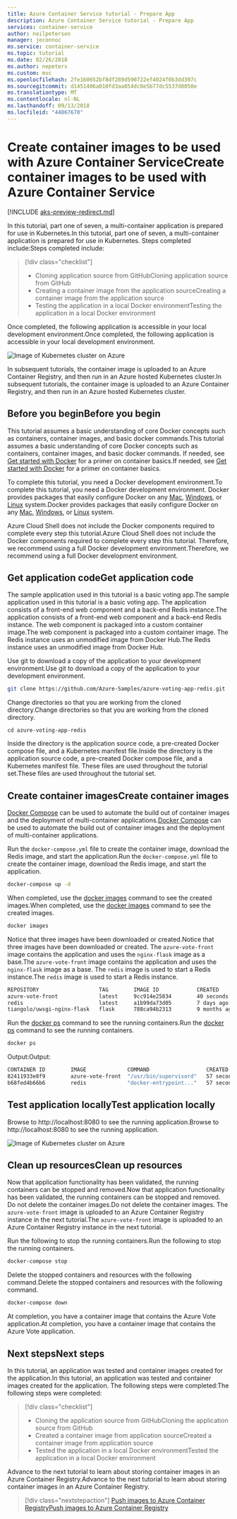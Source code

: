```yaml
---
title: Azure Container Service tutorial - Prepare App
description: Azure Container Service tutorial - Prepare App
services: container-service
author: neilpeterson
manager: jeconnoc
ms.service: container-service
ms.topic: tutorial
ms.date: 02/26/2018
ms.author: nepeters
ms.custom: mvc
ms.openlocfilehash: 2fe160652bf8df289d590722ef4024f0b3dd397c
ms.sourcegitcommit: d1451406a010fd3aa854dc8e5b77dc5537d8050e
ms.translationtype: MT
ms.contentlocale: nl-NL
ms.lasthandoff: 09/13/2018
ms.locfileid: "44867670"
---
```

# <a name="create-container-images-to-be-used-with-azure-container-service"></a><span data-ttu-id="5ce62-103">Create container images to be used with Azure Container Service</span><span class="sxs-lookup"><span data-stu-id="5ce62-103">Create container images to be used with Azure Container Service</span></span>

[!INCLUDE [aks-preview-redirect.md](../../../includes/aks-preview-redirect.md)]

<span data-ttu-id="5ce62-104">In this tutorial, part one of seven, a multi-container application is prepared for use in Kubernetes.</span><span class="sxs-lookup"><span data-stu-id="5ce62-104">In this tutorial, part one of seven, a multi-container application is prepared for use in Kubernetes.</span></span> <span data-ttu-id="5ce62-105">Steps completed include:</span><span class="sxs-lookup"><span data-stu-id="5ce62-105">Steps completed include:</span></span>  

> [!div class="checklist"]
> * <span data-ttu-id="5ce62-106">Cloning application source from GitHub</span><span class="sxs-lookup"><span data-stu-id="5ce62-106">Cloning application source from GitHub</span></span>  
> * <span data-ttu-id="5ce62-107">Creating a container image from the application source</span><span class="sxs-lookup"><span data-stu-id="5ce62-107">Creating a container image from the application source</span></span>
> * <span data-ttu-id="5ce62-108">Testing the application in a local Docker environment</span><span class="sxs-lookup"><span data-stu-id="5ce62-108">Testing the application in a local Docker environment</span></span>

<span data-ttu-id="5ce62-109">Once completed, the following application is accessible in your local development environment.</span><span class="sxs-lookup"><span data-stu-id="5ce62-109">Once completed, the following application is accessible in your local development environment.</span></span>

![Image of Kubernetes cluster on Azure](media/container-service-kubernetes-tutorials/azure-vote.png)

<span data-ttu-id="5ce62-111">In subsequent tutorials, the container image is uploaded to an Azure Container Registry, and then run in an Azure hosted Kubernetes cluster.</span><span class="sxs-lookup"><span data-stu-id="5ce62-111">In subsequent tutorials, the container image is uploaded to an Azure Container Registry, and then run in an Azure hosted Kubernetes cluster.</span></span>

## <a name="before-you-begin"></a><span data-ttu-id="5ce62-112">Before you begin</span><span class="sxs-lookup"><span data-stu-id="5ce62-112">Before you begin</span></span>

<span data-ttu-id="5ce62-113">This tutorial assumes a basic understanding of core Docker concepts such as containers, container images, and basic docker commands.</span><span class="sxs-lookup"><span data-stu-id="5ce62-113">This tutorial assumes a basic understanding of core Docker concepts such as containers, container images, and basic docker commands.</span></span> <span data-ttu-id="5ce62-114">If needed, see [Get started with Docker]( https://docs.docker.com/get-started/) for a primer on container basics.</span><span class="sxs-lookup"><span data-stu-id="5ce62-114">If needed, see [Get started with Docker]( https://docs.docker.com/get-started/) for a primer on container basics.</span></span> 

<span data-ttu-id="5ce62-115">To complete this tutorial, you need a Docker development environment.</span><span class="sxs-lookup"><span data-stu-id="5ce62-115">To complete this tutorial, you need a Docker development environment.</span></span> <span data-ttu-id="5ce62-116">Docker provides packages that easily configure Docker on any [Mac](https://docs.docker.com/docker-for-mac/), [Windows](https://docs.docker.com/docker-for-windows/), or [Linux](https://docs.docker.com/engine/installation/#supported-platforms) system.</span><span class="sxs-lookup"><span data-stu-id="5ce62-116">Docker provides packages that easily configure Docker on any [Mac](https://docs.docker.com/docker-for-mac/), [Windows](https://docs.docker.com/docker-for-windows/), or [Linux](https://docs.docker.com/engine/installation/#supported-platforms) system.</span></span>

<span data-ttu-id="5ce62-117">Azure Cloud Shell does not include the Docker components required to complete every step this tutorial.</span><span class="sxs-lookup"><span data-stu-id="5ce62-117">Azure Cloud Shell does not include the Docker components required to complete every step this tutorial.</span></span> <span data-ttu-id="5ce62-118">Therefore, we recommend using a full Docker development environment.</span><span class="sxs-lookup"><span data-stu-id="5ce62-118">Therefore, we recommend using a full Docker development environment.</span></span>

## <a name="get-application-code"></a><span data-ttu-id="5ce62-119">Get application code</span><span class="sxs-lookup"><span data-stu-id="5ce62-119">Get application code</span></span>

<span data-ttu-id="5ce62-120">The sample application used in this tutorial is a basic voting app.</span><span class="sxs-lookup"><span data-stu-id="5ce62-120">The sample application used in this tutorial is a basic voting app.</span></span> <span data-ttu-id="5ce62-121">The application consists of a front-end web component and a back-end Redis instance.</span><span class="sxs-lookup"><span data-stu-id="5ce62-121">The application consists of a front-end web component and a back-end Redis instance.</span></span> <span data-ttu-id="5ce62-122">The web component is packaged into a custom container image.</span><span class="sxs-lookup"><span data-stu-id="5ce62-122">The web component is packaged into a custom container image.</span></span> <span data-ttu-id="5ce62-123">The Redis instance uses an unmodified image from Docker Hub.</span><span class="sxs-lookup"><span data-stu-id="5ce62-123">The Redis instance uses an unmodified image from Docker Hub.</span></span>  

<span data-ttu-id="5ce62-124">Use git to download a copy of the application to your development environment.</span><span class="sxs-lookup"><span data-stu-id="5ce62-124">Use git to download a copy of the application to your development environment.</span></span>

```bash
git clone https://github.com/Azure-Samples/azure-voting-app-redis.git
```

<span data-ttu-id="5ce62-125">Change directories so that you are working from the cloned directory.</span><span class="sxs-lookup"><span data-stu-id="5ce62-125">Change directories so that you are working from the cloned directory.</span></span>

```
cd azure-voting-app-redis
```

<span data-ttu-id="5ce62-126">Inside the directory is the application source code, a pre-created Docker compose file, and a Kubernetes manifest file.</span><span class="sxs-lookup"><span data-stu-id="5ce62-126">Inside the directory is the application source code, a pre-created Docker compose file, and a Kubernetes manifest file.</span></span> <span data-ttu-id="5ce62-127">These files are used throughout the tutorial set.</span><span class="sxs-lookup"><span data-stu-id="5ce62-127">These files are used throughout the tutorial set.</span></span> 

## <a name="create-container-images"></a><span data-ttu-id="5ce62-128">Create container images</span><span class="sxs-lookup"><span data-stu-id="5ce62-128">Create container images</span></span>

<span data-ttu-id="5ce62-129">[Docker Compose](https://docs.docker.com/compose/) can be used to automate the build out of container images and the deployment of multi-container applications.</span><span class="sxs-lookup"><span data-stu-id="5ce62-129">[Docker Compose](https://docs.docker.com/compose/) can be used to automate the build out of container images and the deployment of multi-container applications.</span></span>

<span data-ttu-id="5ce62-130">Run the `docker-compose.yml` file to create the container image, download the Redis image, and start the application.</span><span class="sxs-lookup"><span data-stu-id="5ce62-130">Run the `docker-compose.yml` file to create the container image, download the Redis image, and start the application.</span></span>

```bash
docker-compose up -d
```

<span data-ttu-id="5ce62-131">When completed, use the [docker images](https://docs.docker.com/engine/reference/commandline/images/) command to see the created images.</span><span class="sxs-lookup"><span data-stu-id="5ce62-131">When completed, use the [docker images](https://docs.docker.com/engine/reference/commandline/images/) command to see the created images.</span></span>

```bash
docker images
```

<span data-ttu-id="5ce62-132">Notice that three images have been downloaded or created.</span><span class="sxs-lookup"><span data-stu-id="5ce62-132">Notice that three images have been downloaded or created.</span></span> <span data-ttu-id="5ce62-133">The `azure-vote-front` image contains the application and uses the `nginx-flask` image as a base.</span><span class="sxs-lookup"><span data-stu-id="5ce62-133">The `azure-vote-front` image contains the application and uses the `nginx-flask` image as a base.</span></span> <span data-ttu-id="5ce62-134">The `redis` image is used to start a Redis instance.</span><span class="sxs-lookup"><span data-stu-id="5ce62-134">The `redis` image is used to start a Redis instance.</span></span>

```bash
REPOSITORY                   TAG        IMAGE ID            CREATED             SIZE
azure-vote-front             latest     9cc914e25834        40 seconds ago      694MB
redis                        latest     a1b99da73d05        7 days ago          106MB
tiangolo/uwsgi-nginx-flask   flask      788ca94b2313        9 months ago        694MB
```

<span data-ttu-id="5ce62-135">Run the [docker ps](https://docs.docker.com/engine/reference/commandline/ps/) command to see the running containers.</span><span class="sxs-lookup"><span data-stu-id="5ce62-135">Run the [docker ps](https://docs.docker.com/engine/reference/commandline/ps/) command to see the running containers.</span></span>

```bash
docker ps
```

<span data-ttu-id="5ce62-136">Output:</span><span class="sxs-lookup"><span data-stu-id="5ce62-136">Output:</span></span>

```bash
CONTAINER ID        IMAGE             COMMAND                  CREATED             STATUS              PORTS                           NAMES
82411933e8f9        azure-vote-front  "/usr/bin/supervisord"   57 seconds ago      Up 30 seconds       443/tcp, 0.0.0.0:8080->80/tcp   azure-vote-front
b68fed4b66b6        redis             "docker-entrypoint..."   57 seconds ago      Up 30 seconds       0.0.0.0:6379->6379/tcp          azure-vote-back
```

## <a name="test-application-locally"></a><span data-ttu-id="5ce62-137">Test application locally</span><span class="sxs-lookup"><span data-stu-id="5ce62-137">Test application locally</span></span>

<span data-ttu-id="5ce62-138">Browse to http://localhost:8080 to see the running application.</span><span class="sxs-lookup"><span data-stu-id="5ce62-138">Browse to http://localhost:8080 to see the running application.</span></span>

![Image of Kubernetes cluster on Azure](media/container-service-kubernetes-tutorials/azure-vote.png)

## <a name="clean-up-resources"></a><span data-ttu-id="5ce62-140">Clean up resources</span><span class="sxs-lookup"><span data-stu-id="5ce62-140">Clean up resources</span></span>

<span data-ttu-id="5ce62-141">Now that application functionality has been validated, the running containers can be stopped and removed.</span><span class="sxs-lookup"><span data-stu-id="5ce62-141">Now that application functionality has been validated, the running containers can be stopped and removed.</span></span> <span data-ttu-id="5ce62-142">Do not delete the container images.</span><span class="sxs-lookup"><span data-stu-id="5ce62-142">Do not delete the container images.</span></span> <span data-ttu-id="5ce62-143">The `azure-vote-front` image is uploaded to an Azure Container Registry instance in the next tutorial.</span><span class="sxs-lookup"><span data-stu-id="5ce62-143">The `azure-vote-front` image is uploaded to an Azure Container Registry instance in the next tutorial.</span></span>

<span data-ttu-id="5ce62-144">Run the following to stop the running containers.</span><span class="sxs-lookup"><span data-stu-id="5ce62-144">Run the following to stop the running containers.</span></span>

```bash
docker-compose stop
```

<span data-ttu-id="5ce62-145">Delete the stopped containers and resources with the following command.</span><span class="sxs-lookup"><span data-stu-id="5ce62-145">Delete the stopped containers and resources with the following command.</span></span>

```bash
docker-compose down
```

<span data-ttu-id="5ce62-146">At completion, you have a container image that contains the Azure Vote application.</span><span class="sxs-lookup"><span data-stu-id="5ce62-146">At completion, you have a container image that contains the Azure Vote application.</span></span>

## <a name="next-steps"></a><span data-ttu-id="5ce62-147">Next steps</span><span class="sxs-lookup"><span data-stu-id="5ce62-147">Next steps</span></span>

<span data-ttu-id="5ce62-148">In this tutorial, an application was tested and container images created for the application.</span><span class="sxs-lookup"><span data-stu-id="5ce62-148">In this tutorial, an application was tested and container images created for the application.</span></span> <span data-ttu-id="5ce62-149">The following steps were completed:</span><span class="sxs-lookup"><span data-stu-id="5ce62-149">The following steps were completed:</span></span>

> [!div class="checklist"]
> * <span data-ttu-id="5ce62-150">Cloning the application source from GitHub</span><span class="sxs-lookup"><span data-stu-id="5ce62-150">Cloning the application source from GitHub</span></span>  
> * <span data-ttu-id="5ce62-151">Created a container image from application source</span><span class="sxs-lookup"><span data-stu-id="5ce62-151">Created a container image from application source</span></span>
> * <span data-ttu-id="5ce62-152">Tested the application in a local Docker environment</span><span class="sxs-lookup"><span data-stu-id="5ce62-152">Tested the application in a local Docker environment</span></span>

<span data-ttu-id="5ce62-153">Advance to the next tutorial to learn about storing container images in an Azure Container Registry.</span><span class="sxs-lookup"><span data-stu-id="5ce62-153">Advance to the next tutorial to learn about storing container images in an Azure Container Registry.</span></span>

> [!div class="nextstepaction"]
> [<span data-ttu-id="5ce62-154">Push images to Azure Container Registry</span><span class="sxs-lookup"><span data-stu-id="5ce62-154">Push images to Azure Container Registry</span></span>](./container-service-tutorial-kubernetes-prepare-acr.md)
